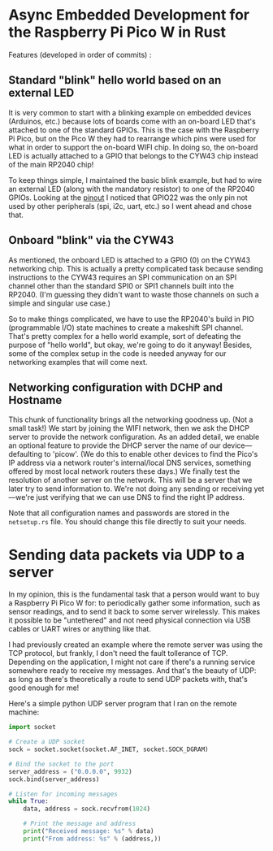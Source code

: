 # Async Embedded Development for the Raspberry Pi Pico W in Rust

Features (developed in order of commits) : 

## Standard "blink" hello world based on an external LED

It is very common to start with a blinking example on embedded devices (Arduinos, etc.) because lots of
boards come with an on-board LED that's attached to one of the standard GPIOs. This is the case with the
Raspberry Pi Pico, but on the Pico W they had to rearrange which pins were used for what in order to 
support the on-board WIFI chip. In doing so, the on-board LED is actually attached to a GPIO that belongs
to the CYW43 chip instead of the main RP2040 chip!

To keep things simple, I maintained the basic blink example, but had to wire an external LED (along with
the mandatory resistor) to one of the RP2040 GPIOs. Looking at the 
[pinout](https://datasheets.raspberrypi.com/picow/PicoW-A4-Pinout.pdf) I noticed that GPIO22 was the only
pin not used by other peripherals (spi, i2c, uart, etc.) so I went ahead and chose that.

## Onboard "blink" via the CYW43

As mentioned, the onboard LED is attached to a GPIO (0) on the CYW43 networking chip. This is actually
a pretty complicated task because sending instructions to the CYW43 requires an SPI communication on an
SPI channel other than the standard SPI0 or SPI1 channels built into the RP2040. (I'm guessing they didn't 
want to waste those channels on such a simple and singular use case.)

So to make things complicated, we have to use the RP2040's build in PIO (programmable I/O) state machines
to create a makeshift SPI channel. That's pretty complex for a hello world example, sort of defeating the
purpose of "hello world", but okay, we're going to do it anyway! Besides, some of the complex setup in 
the code is needed anyway for our networking examples that will come next.

## Networking configuration with DCHP and Hostname

This chunk of functionality brings all the networking goodness up. (Not a small task!) We start by 
joining the WIFI network, then we ask the DHCP server to provide the network configuration. As an added
detail, we enable an optional feature to provide the DHCP server the name of our device&mdash;defaulting to 
'picow'. (We do this to enable other devices to find the Pico's IP address via a network router's
internal/local DNS services, something offered by most local network routers these days.) We finally test 
the resolution of another server on the network. This will be a server that we later try to send 
information to. We're not doing any sending or receiving yet&mdash;we're just verifying that we can use
DNS to find the right IP address.

Note that all configuration names and passwords are stored in the `netsetup.rs` file. You should change
this file directly to suit your needs.

# Sending data packets via UDP to a server

In my opinion, this is the fundamental task that a person would want to buy a Raspberry Pi Pico W for: 
to periodically gather some information, such as sensor readings, and to send it back to some server
wirelessly. This makes it possible to be "untethered" and not need physical connection via USB cables
or UART wires or anything like that.

I had previously created an example where the remote server was using the TCP protocol, but frankly, 
I don't need the fault tollerance of TCP. Depending on the application, I might not care if there's a
running service somewhere ready to receive my messages. And that's the beauty of UDP: as long as
there's theoretically a route to send UDP packets with, that's good enough for me!

Here's a simple python UDP server program that I ran on the remote machine:

```python
import socket

# Create a UDP socket
sock = socket.socket(socket.AF_INET, socket.SOCK_DGRAM)

# Bind the socket to the port
server_address = ("0.0.0.0", 9932)
sock.bind(server_address)

# Listen for incoming messages
while True:
    data, address = sock.recvfrom(1024)

    # Print the message and address
    print("Received message: %s" % data)
    print("From address: %s" % (address,))
```